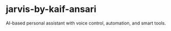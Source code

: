# jarvis-by-kaif-ansari
AI-based personal assistant with voice control, automation, and smart tools.
